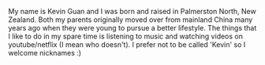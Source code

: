 My name is Kevin Guan and I was born and raised in Palmerston North, New Zealand. Both my parents originally moved over from mainland China many years ago when they were young to pursue a better lifestyle. The things that I like to do in my spare time is listening to music and watching videos on youtube/netflix (I mean who doesn't). 
I prefer not to be called 'Kevin' so I welcome nicknames :)

